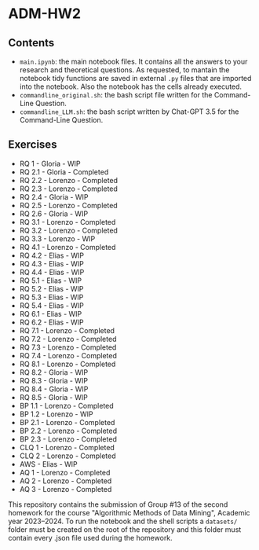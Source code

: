 # ADM-HW2

## Contents

* `main.ipynb`: the main notebook files. It contains all the answers to your research and theoretical questions. As requested, to mantain the notebook tidy functions are saved in external `.py` files that are imported into the notebook. Also the notebook has the cells already executed.
* `commandline_original.sh`: the bash script file written for the Command-Line Question.
* `commandline_LLM.sh`: the bash script written by Chat-GPT 3.5 for the Command-Line Question.

## Exercises

* RQ 1   - Gloria  - WIP
* RQ 2.1 - Gloria  - Completed
* RQ 2.2 - Lorenzo - Completed
* RQ 2.3 - Lorenzo - Completed
* RQ 2.4 - Gloria  - WIP
* RQ 2.5 - Lorenzo - Completed
* RQ 2.6 - Gloria  - WIP
* RQ 3.1 - Lorenzo - Completed
* RQ 3.2 - Lorenzo - Completed
* RQ 3.3 - Lorenzo - WIP
* RQ 4.1 - Lorenzo - Completed
* RQ 4.2 - Elias   - WIP
* RQ 4.3 - Elias   - WIP
* RQ 4.4 - Elias   - WIP
* RQ 5.1 - Elias   - WIP
* RQ 5.2 - Elias   - WIP
* RQ 5.3 - Elias   - WIP
* RQ 5.4 - Elias   - WIP
* RQ 6.1 - Elias   - WIP
* RQ 6.2 - Elias   - WIP
* RQ 7.1 - Lorenzo - Completed
* RQ 7.2 - Lorenzo - Completed
* RQ 7.3 - Lorenzo - Completed
* RQ 7.4 - Lorenzo - Completed
* RQ 8.1 - Lorenzo - Completed
* RQ 8.2 - Gloria  - WIP
* RQ 8.3 - Gloria  - WIP
* RQ 8.4 - Gloria  - WIP
* RQ 8.5 - Gloria  - WIP
* BP 1.1 - Lorenzo - Completed
* BP 1.2 - Lorenzo - WIP
* BP 2.1 - Lorenzo - Completed
* BP 2.2 - Lorenzo - Completed
* BP 2.3 - Lorenzo - Completed
* CLQ 1  - Lorenzo - Completed
* CLQ 2  - Lorenzo - Completed
* AWS    - Elias   - WIP
* AQ 1   - Lorenzo - Completed
* AQ 2   - Lorenzo - Completed
* AQ 3   - Lorenzo - Completed

This repository contains the submission of Group #13 of the second homework for the course "Algorithmic Methods of Data Mining", Academic year 2023–2024.
To run the notebook and the shell scripts a `datasets/` folder must be created on the root of the repository and this folder must contain every .json file used during the homework.
